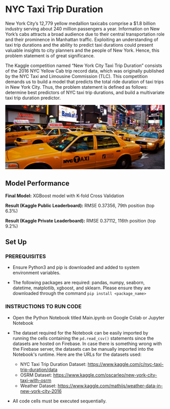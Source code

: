 # NYC Taxi Trip Duration

New York City’s 12,779 yellow medallion taxicabs comprise a $1.8 billion industry serving about 240 million passengers a year. Information on New York’s cabs attracts a broad audience due to their central transportation role and their prominence in Manhattan traffic. Exploiting an understanding of taxi trip durations and the ability to predict taxi durations could present valuable insights to city planners and the people of New York. Hence, this problem statement is of great significance. 

The Kaggle competition named “New York City Taxi Trip Duration” consists of the 2016 NYC Yellow Cab trip record data, which was originally published by the NYC Taxi and Limousine Commission (TLC). This competition demands us to build a model that predicts the total ride duration of taxi trips in New York City. Thus, the problem statement is defined as follows: determine best predictors of NYC taxi trip durations, and build a multivariate taxi trip duration predictor.

<img src="assets/nyc-taxi.jpeg">

## Model Performance 
__Final Model:__ XGBoost model with K-fold Cross Validation 

__Result (Kaggle Public Leaderboard):__ RMSE 0.37356, 79th position (top 6.3%)

__Result (Kaggle Private Leaderboard):__ RMSE 0.37112, 116th position (top 9.2%)

## Set Up

### PREREQUISITES

* Ensure Python3 and pip is downloaded and added to system environment variables.

* The following packages are required: pandas, numpy, seaborn, datetime, matplotlib, xgboost, and sklearn. Please ensure they are downloaded through the command ```pip install <package_name>```


### INSTRUCTIONS TO RUN CODE

* Open the Python Notebook titled Main.ipynb on Google Colab or Jupyter Notebook

* The dataset required for the Notebook can be easily imported by running the cells containing the ```pd.read_csv()``` statements since the datasets are hosted on Firebase. In case there is something wrong with the Firebase server, the datasets can be manually imported into the Notebook's runtime. Here are the URLs for the datasets used:

  * NYC Taxi Trip Duration Dataset: https://www.kaggle.com/c/nyc-taxi-trip-duration/data
  * OSRM Dataset: https://www.kaggle.com/oscarleo/new-york-city-taxi-with-osrm
  * Weather Dataset: https://www.kaggle.com/mathijs/weather-data-in-new-york-city-2016

* All code cells must be executed sequentially. 
